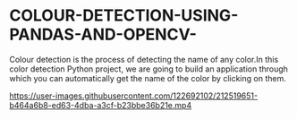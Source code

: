 # COLOUR-DETECTION-USING-PANDAS-AND-OPENCV-
Colour detection is the process of detecting the name of any color.In this color detection Python project, we are going to build an application through which you can automatically get the name of the color by clicking on them.

https://user-images.githubusercontent.com/122692102/212519651-b464a6b8-ed63-4dba-a3cf-b23bbe36b21e.mp4


